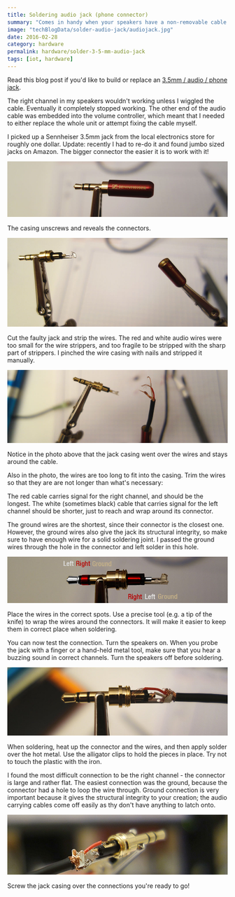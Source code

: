 ```yaml
---
title: Soldering audio jack (phone connector)
summary: "Comes in handy when your speakers have a non-removable cable."
image: "techBlogData/solder-audio-jack/audiojack.jpg"
date: 2016-02-28
category: hardware
permalink: hardware/solder-3-5-mm-audio-jack
tags: [iot, hardware]
---
```


Read this blog post if you'd like to build or replace an [3.5mm / audio / phone jack](https://en.wikipedia.org/wiki/Phone_connector_%28audio%29).

The right channel in my speakers wouldn't working unless I wiggled the cable. Eventually it completely stopped working. The other end of the audio cable was embedded into the volume controller, which meant that I needed to either replace the whole unit or attempt fixing the cable myself.

I picked up a Sennheiser 3.5mm jack from the local electronics store for roughly one dollar. Update: recently I had to re-do it and found jumbo sized jacks on Amazon. The bigger connector the easier it is to work with it!

![audio jack](techBlogData/solder-audio-jack/screwed.jpg)

The casing unscrews and reveals the connectors.

![opened audio jack](techBlogData//solder-audio-jack/unscrewed.jpg)

Cut the faulty jack and strip the wires. The red and white audio wires were too small for the wire strippers, and too fragile to be stripped with the sharp part of strippers. I pinched the wire casing with nails and stripped it manually.

![stripped wires](techBlogData//solder-audio-jack/prepared.jpg)

Notice in the photo above that the jack casing went over the wires and stays around the cable. 

Also in the photo, the wires are too long to fit into the casing. Trim the wires so that they are are not longer than what's necessary: 

The red cable carries signal for the right channel, and should be the longest. The white (sometimes black) cable that carries signal for the left channel should be shorter, just to reach and wrap around its connector.

The ground wires are the shortest, since their connector is the closest one. However, the ground wires also give the jack its structural integrity, so make sure to have enough wire for a solid soldering joint. I passed the ground wires through the hole in the connector and left solder in this hole.

![audio jack schematics](techBlogData//solder-audio-jack/audiojack.jpg)

Place the wires in the correct spots. Use a precise tool (e.g. a tip of the knife) to wrap the wires around the connectors. It will make it easier to keep them in correct place when soldering.

You can now test the connection. Turn the speakers on. When you probe the jack with a finger or a hand-held metal tool, make sure that you hear a buzzing sound in correct channels. Turn the speakers off before soldering.

![audio jack ready for soldering](techBlogData//solder-audio-jack/ready.jpg)

When soldering, heat up the connector and the wires, and then apply solder over the hot metal. Use the alligator clips to hold the pieces in place. Try not to touch the plastic with the iron.

I found the most difficult connection to be the right channel - the connector is large and rather flat. The easiest connection was the ground, because the connector had a hole to loop the wire through. Ground connection is very important because it gives the structural integrity to your creation; the audio carrying cables come off easily as thy don't have anything to latch onto. 

![audio jack is soldered](techBlogData//solder-audio-jack/soldered.jpg)

Screw the jack casing over the connections you're ready to go!
